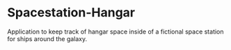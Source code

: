 # Spacestation-Hangar
Application to keep track of hangar space inside of a fictional space station for ships around the galaxy.
